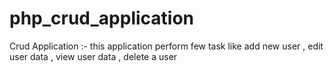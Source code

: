 # php_crud_application
Crud Application :- this application perform few task like add new user , edit user data , view user data , delete a user 
